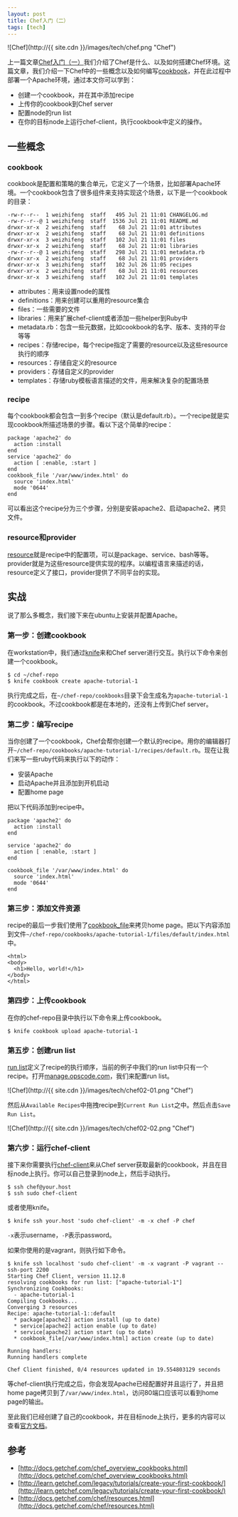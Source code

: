 ```yaml
---
layout: post
title: Chef入门（二）
tags: [tech]
---
```


![Chef](http://{{ site.cdn }}/images/tech/chef.png "Chef")

上一篇文章[Chef入门（一）](/learn-chef-01.html)我们介绍了Chef是什么、以及如何搭建Chef环境。这篇文章，我们介绍一下Chef中的一些概念以及如何编写[cookbook](http://docs.getchef.com/chef_overview_cookbooks.html)，并在此过程中部署一个Apache环境，通过本文你可以学到：

* 创建一个cookbook，并在其中添加recipe
* 上传你的cookbook到Chef server
* 配置node的run list
* 在你的目标node上运行chef-client，执行cookbook中定义的操作。

##  一些概念
###  cookbook

cookbook是配置和策略的集合单元，它定义了一个场景，比如部署Apache环境。一个cookbook包含了很多组件来支持实现这个场景，以下是一个cookbook的目录：

	-rw-r--r--  1 weizhifeng  staff   495 Jul 21 11:01 CHANGELOG.md
	-rw-r--r--@ 1 weizhifeng  staff  1536 Jul 21 11:01 README.md
	drwxr-xr-x  2 weizhifeng  staff    68 Jul 21 11:01 attributes
	drwxr-xr-x  2 weizhifeng  staff    68 Jul 21 11:01 definitions
	drwxr-xr-x  3 weizhifeng  staff   102 Jul 21 11:01 files
	drwxr-xr-x  2 weizhifeng  staff    68 Jul 21 11:01 libraries
	-rw-r--r--@ 1 weizhifeng  staff   298 Jul 21 11:01 metadata.rb
	drwxr-xr-x  2 weizhifeng  staff    68 Jul 21 11:01 providers
	drwxr-xr-x  3 weizhifeng  staff   102 Jul 26 11:05 recipes
	drwxr-xr-x  2 weizhifeng  staff    68 Jul 21 11:01 resources
	drwxr-xr-x  3 weizhifeng  staff   102 Jul 21 11:01 templates

* attributes：用来设置node的属性
* definitions：用来创建可以重用的resource集合
* files：一些需要的文件
* libraries：用来扩展chef-client或者添加一些helper到Ruby中
* metadata.rb：包含一些元数据，比如cookbook的名字、版本、支持的平台等等
* recipes：存储recipe，每个recipe指定了需要的resource以及这些resource执行的顺序
* resources：存储自定义的resource
* providers：存储自定义的provider
* templates：存储ruby模板语言描述的文件，用来解决复杂的配置场景

###  recipe

每个cookbook都会包含一到多个recipe（默认是default.rb）。一个recipe就是实现cookbook所描述场景的步骤。看以下这个简单的recipe：

	package 'apache2' do
	  action :install
	end
	service 'apache2' do
	  action [ :enable, :start ]
	end
	cookbook_file '/var/www/index.html' do
	  source 'index.html'
	  mode '0644'
	end

可以看出这个recipe分为三个步骤，分别是安装apache2、启动apache2、拷贝文件。

###  resource和provider

[resource](http://docs.getchef.com/chef/resources.html)就是recipe中的配置项，可以是package、service、bash等等。provider就是为这些resource提供实现的程序。以编程语言来描述的话，resource定义了接口，provider提供了不同平台的实现。

## 实战

说了那么多概念，我们接下来在ubuntu上安装并配置Apache。

###  第一步：创建cookbook

在workstation中，我们通过[knife](http://docs.opscode.com/knife.html)来和Chef server进行交互。执行以下命令来创建一个cookbook。

	$ cd ~/chef-repo
	$ knife cookbook create apache-tutorial-1

执行完成之后，在```~/chef-repo/cookbooks```目录下会生成名为```apache-tutorial-1```的cookbook。不过cookbook都是在本地的，还没有上传到Chef server。

###  第二步：编写recipe

当你创建了一个cookbook，Chef会帮你创建一个默认的recipe。用你的编辑器打开```~/chef-repo/cookbooks/apache-tutorial-1/recipes/default.rb```。现在让我们来写一些ruby代码来执行以下的动作：

* 安装Apache
* 启动Apache并且添加到开机启动
* 配置home page

把以下代码添加到recipe中。

	package 'apache2' do
	  action :install
	end

	service 'apache2' do
	  action [ :enable, :start ]
	end

	cookbook_file '/var/www/index.html' do
	  source 'index.html'
	  mode '0644'
	end

###  第三步：添加文件资源

recipe的最后一步我们使用了[cookbook_file](http://docs.opscode.com/resource_cookbook_file.html)来拷贝home page。把以下内容添加到文件```~/chef-repo/cookbooks/apache-tutorial-1/files/default/index.html```中。

	<html>
	<body>
	  <h1>Hello, world!</h1>
	</body>
	</html>


###  第四步：上传cookbook

在你的chef-repo目录中执行以下命令来上传cookbook。

	$ knife cookbook upload apache-tutorial-1
	
###  第五步：创建run list

[run list](http://learn.getchef.com/concepts/run-lists/)定义了recipe的执行顺序，当前的例子中我们的run list中只有一个recipe。打开[manage.opscode.com](http://manage.opscode.com)，我们来配置run list。

![Chef](http://{{ site.cdn }}/images/tech/chef02-01.png "Chef")

然后从```Available Recipes```中拖拽recipe到```Current Run List```之中。然后点击```Save Run List```。

![Chef](http://{{ site.cdn }}/images/tech/chef02-02.png "Chef")

###  第六步：运行chef-client

接下来你需要执行[chef-client](http://docs.opscode.com/essentials_chef_client.html)来从Chef server获取最新的cookbook，并且在目标node上执行。你可以自己登录到node上，然后手动执行。

	$ ssh chef@your.host
	$ ssh sudo chef-client

或者使用knife。

	$ knife ssh your.host 'sudo chef-client' -m -x chef -P chef

```-x```表示username，```-P```表示password。

如果你使用的是vagrant，则执行如下命令。

	$ knife ssh localhost 'sudo chef-client' -m -x vagrant -P vagrant --ssh-port 2200
	Starting Chef Client, version 11.12.8
	resolving cookbooks for run list: ["apache-tutorial-1"]
	Synchronizing Cookbooks:
	  - apache-tutorial-1
	Compiling Cookbooks...
	Converging 3 resources
	Recipe: apache-tutorial-1::default
	  * package[apache2] action install (up to date)
	  * service[apache2] action enable (up to date)
	  * service[apache2] action start (up to date)
	  * cookbook_file[/var/www/index.html] action create (up to date)

	Running handlers:
	Running handlers complete

	Chef Client finished, 0/4 resources updated in 19.554803129 seconds

等chef-client执行完成之后，你会发现Apache已经配置好并且运行了，并且把home page拷贝到了```/var/www/index.html```，访问80端口应该可以看到home page的输出。

至此我们已经创建了自己的cookbook，并在目标node上执行，更多的内容可以查看[官方文档](http://docs.opscode.com/)。

## 参考

* [http://docs.getchef.com/chef_overview_cookbooks.html](http://docs.getchef.com/chef_overview_cookbooks.html)
* [http://learn.getchef.com/legacy/tutorials/create-your-first-cookbook/](http://learn.getchef.com/legacy/tutorials/create-your-first-cookbook/)
* [http://docs.getchef.com/chef/resources.html](http://docs.getchef.com/chef/resources.html)

